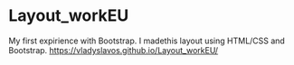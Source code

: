 # Layout_workEU
My first expirience with Bootstrap.
I madethis layout using HTML/CSS and Bootstrap.
https://vladyslavos.github.io/Layout_workEU/
